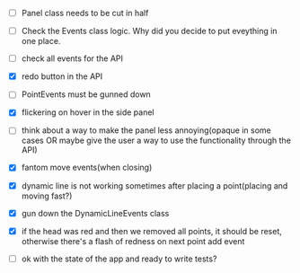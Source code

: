 - [ ] Panel class needs to be cut in half
- [ ] Check the Events class logic. Why did you decide to put eveything in one place.
- [ ] check all events for the API
- [x] redo button in the API
- [ ] PointEvents must be gunned down
- [x] flickering on hover in the side panel
- [ ] think about a way to make the panel less annoying(opaque in some cases OR maybe give the user a way to use the functionality through the API)
- [x] fantom move events(when closing)
- [x] dynamic line is not working sometimes after placing a point(placing and moving fast?)
- [x] gun down the DynamicLineEvents class
- [x] if the head was red and then we removed all points, it should be reset, otherwise there's a flash of redness on next point add event

- [ ] ok with the state of the app and ready to write tests?
